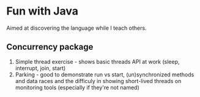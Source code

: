# Fun with Java

Aimed at discovering the language while I teach others.

## Concurrency package

1. Simple thread exercise - shows basic threads API at work (sleep, interrupt, join, start)
2. Parking<String> - good to demonstrate run vs start, (un)synchronized methods and data races and the difficuly in showing short-lived threads on monitoring tools (especially if they're not named)

